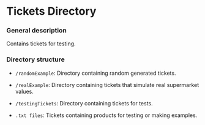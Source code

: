 # Tickets Directory

### General description
Contains tickets for testing.
### Directory structure
- `/randomExample`: Directory containing random generated tickets.


- `/realExample`: Directory containing tickets that simulate real supermarket values.


- `/testingTickets`: Directory containing tickets for tests.


- `.txt files`: Tickets containing products for testing or making examples.






